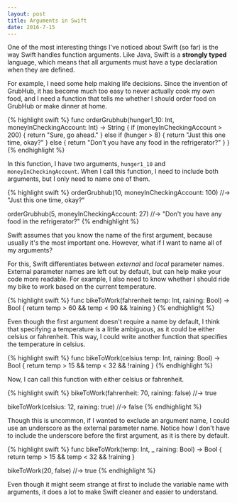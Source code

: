 ```yaml
---
layout: post
title: Arguments in Swift
date: 2016-7-15
---
```


One of the most interesting things I've noticed about Swift (so far) is the way Swift handles function arguments. Like Java, Swift is a **strongly typed** language, which means that all arguments must have a type declaration when they are defined.

For example, I need some help making life decisions. Since the invention of GrubHub, it has become much too easy to never actually cook my own food, and I need a function that tells me whether I should order food on GrubHub or make dinner at home.

{% highlight swift %}
func orderGrubhub(hunger1_10: Int, moneyInCheckingAccount: Int) -> String {
    if (moneyInCheckingAccount > 200) {
        return "Sure, go ahead."
    } else if (hunger > 8) {
        return "Just this one time, okay?"
    } else {
        return "Don't you have any food in the refrigerator?"
    }
}
{% endhighlight %}

In this function, I have two arguments, `hunger1_10` and `moneyInCheckingAccount`. When I call this function, I need to include both arguments, but I only need to name one of them.

{% highlight swift %}
orderGrubhub(10, moneyInCheckingAccount: 100)
//-> "Just this one time, okay?"

orderGrubhub(5, moneyInCheckingAccount: 27)
//-> "Don't you have any food in the refrigerator?"
{% endhighlight %}

Swift assumes that you know the name of the first argument, because usually it's the most important one. However, what if I want to name all of my arguments?

For this, Swift differentiates between *external* and *local* parameter names. External parameter names are left out by default, but can help make your code more readable. For example, I also need to know whether I should ride my bike to work based on the current temperature.

{% highlight swift %}
func bikeToWork(fahrenheit temp: Int, raining: Bool) -> Bool {
    return temp > 60 && temp < 90 && !raining
}
{% endhighlight %}

Even though the first argument doesn't require a name by default, I think that specifying a temperature is a little ambiguous, as it could be either celsius or fahrenheit. This way, I could write another function that specifies the temperature in celsius.

{% highlight swift %}
func bikeToWork(celsius temp: Int, raining: Bool) -> Bool {
    return temp > 15 && temp < 32 && !raining
}
{% endhighlight %}

Now, I can call this function with either celsius or fahrenheit.

{% highlight swift %}
bikeToWork(fahrenheit: 70, raining: false)
//-> true

bikeToWork(celsius: 12, raining: true)
//-> false
{% endhighlight %}

Though this is uncommon, if I wanted to exclude an argument name, I could use an underscore as the external parameter name. Notice how I don't have to include the underscore before the first argument, as it is there by default.

{% highlight swift %}
func bikeToWork(temp: Int, _ raining: Bool) -> Bool {
    return temp > 15 && temp < 32 && !raining
}

bikeToWork(20, false)
//-> true
{% endhighlight %}

Even though it might seem strange at first to include the variable name with arguments, it does a lot to make Swift cleaner and easier to understand. 
